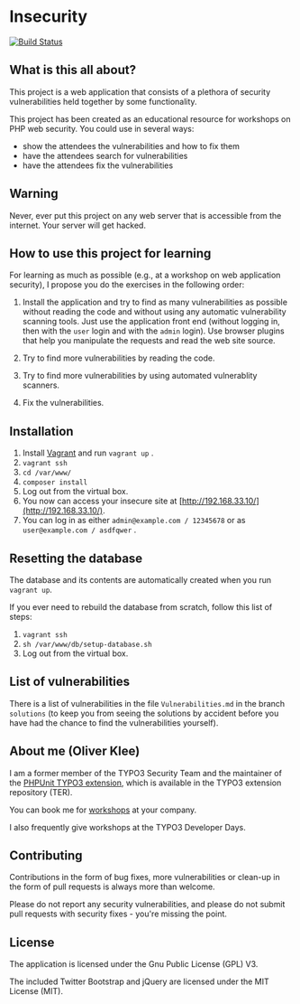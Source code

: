 # Insecurity

[![Build Status](https://travis-ci.org/oliverklee/insecurity.svg?branch=master)](https://travis-ci.org/oliverklee/insecurity)

## What is this all about?

This project is a web application that consists of a plethora of security
vulnerabilities held together by some functionality.

This project has been created as an educational resource for workshops on
PHP web security. You could use in several ways:

* show the attendees the vulnerabilities and how to fix them
* have the attendees search for vulnerabilities
* have the attendees fix the vulnerabilities


## Warning

Never, ever put this project on any web server that is accessible from the
internet. Your server will get hacked.


## How to use this project for learning

For learning as much as possible (e.g., at a workshop on web application
security), I propose you do the exercises in the following order:

1. Install the application and try to find as many vulnerabilities as possible
   without reading the code and without using any automatic vulnerability
   scanning tools. Just use the application front end (without logging in,
   then with the `user` login and with the `admin` login). Use browser plugins
   that help you manipulate the requests and read the web site source.

2. Try to find more vulnerabilities by reading the code.

3. Try to find more vulnerabilities by using automated vulnerablity scanners.

4. Fix the vulnerabilities.


## Installation

1. Install [Vagrant](https://www.vagrantup.com/) and run `vagrant up` .
2. `vagrant ssh`
3. `cd /var/www/`
4. `composer install`
5. Log out from the virtual box.
6. You now can access your insecure site at [http://192.168.33.10/](http://192.168.33.10/).
7. You can log in as either `admin@example.com / 12345678` or as `user@example.com / asdfqwer` .  


## Resetting the database

The database and its contents are automatically created when you run
`vagrant up`.

If you ever need to rebuild the database from scratch, follow this list of
steps:

1. `vagrant ssh`
2. `sh /var/www/db/setup-database.sh`
3. Log out from the virtual box.


## List of vulnerabilities

There is a list of vulnerabilities in the file
`Vulnerabilities.md` in the branch `solutions` (to keep
you from seeing the solutions by accident before you have had the chance to
find the vulnerabilities yourself).


## About me (Oliver Klee)

I am a former member of the TYPO3 Security Team and the maintainer of the
[PHPUnit TYPO3 extension](http://typo3.org/extensions/repository/view/phpunit),
which is available in the TYPO3 extension repository (TER).

You can book me for
[workshops](https://www.oliverklee.de/workshops/workshops.html)
at your company.

I also frequently give workshops at the TYPO3 Developer Days.


## Contributing

Contributions in the form of bug fixes, more vulnerabilities or clean-up in the
form of pull requests is always more than welcome.

Please do not report any security vulnerabilities, and please do not submit pull
requests with security fixes - you're missing the point.


## License

The application is licensed under the Gnu Public License (GPL) V3.

The included Twitter Bootstrap and jQuery are licensed under the MIT License
(MIT).
